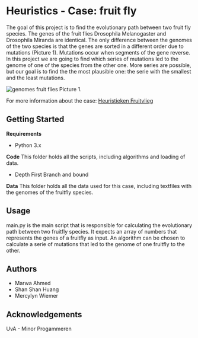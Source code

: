 # Heuristics - Case: fruit fly #

The goal of this project is to find the evolutionary path between two fruit fly species. The genes of the fruit flies Drosophila Melanogaster and Drosophila Miranda are identical. The only difference between the genomes of the two species is that the genes are sorted in a different order due to mutations (Picture 1). Mutations occur when segments of the gene reverse. In this project we are going to find which series of mutations led to the genome of one of the species from the other one. More series are possible, but our goal is to find the the most plausible one: the serie with the smallest and the least mutations.

![genomes fruit flies](http://heuristieken.nl/wiki/images/0/03/Tweegenomen.gif)
Picture 1.

For more information about the case:
[Heuristieken Fruitvlieg](http://heuristieken.nl/wiki/index.php?title=Fruitvliegen)

## Getting Started ##

**Requirements**
- Python 3.x

**Code**
This folder holds all the scripts, including algorithms and loading of data.
- Depth First Branch and bound

**Data**
This folder holds all the data used for this case, including textfiles with the genomes of the fruitfly species.

## Usage ##

main.py is the main script that is responsible for calculating the evolutionary path between two fruitfly species. It expects an array of numbers that represents the genes of a fruitfly as input. An algorithm can be chosen to calculate a serie of mutations that led to the genome of one fruitfly to the other.

## Authors ##
- Marwa Ahmed
- Shan Shan Huang
- Mercylyn Wiemer

## Acknowledgements ##
UvA - Minor Progammeren

